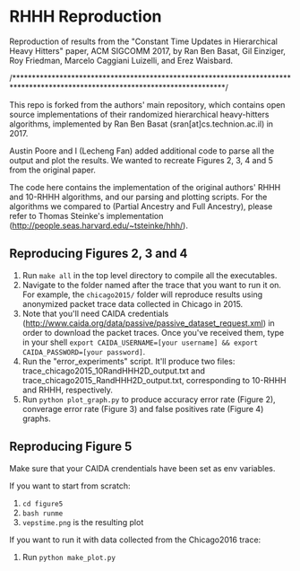 # RHHH Reproduction
Reproduction of results from the "Constant Time Updates in Hierarchical Heavy Hitters" paper, ACM SIGCOMM 2017, by Ran Ben Basat, Gil Einziger, Roy Friedman, Marcelo Caggiani Luizelli, and Erez Waisbard.

/******************************************************************************************************************************/

This repo is forked from the authors' main repository, which contains open source implementations of their randomized hierarchical heavy-hitters algorithms, implemented by Ran Ben Basat (sran[at]cs.technion.ac.il) in 2017.

Austin Poore and I (Lecheng Fan) added additional code to parse all the output and plot the results. We wanted to recreate Figures 2, 3, 4 and 5 from the original paper.

The code here contains the implementation of the original authors' RHHH and 10-RHHH algorithms, and our parsing and plotting scripts.
For the algorithms we compared to (Partial Ancestry and Full Ancestry), please refer to Thomas Steinke's implementation (http://people.seas.harvard.edu/~tsteinke/hhh/).

## Reproducing Figures 2, 3 and 4

1. Run `make all` in the top level directory to compile all the executables.
2. Navigate to the folder named after the trace that you want to run it on. For example, the `chicago2015/` folder will reproduce results using anonymized packet trace data collected in Chicago in 2015. 
3. Note that you'll need CAIDA credentials (http://www.caida.org/data/passive/passive_dataset_request.xml) in order to download the packet traces. Once you've received them, type in your shell `export CAIDA_USERNAME=[your username] && export CAIDA_PASSWORD=[your password]`.
4. Run the "error_experiments" script. It'll produce two files: trace_chicago2015_10RandHHH2D_output.txt and trace_chicago2015_RandHHH2D_output.txt, corresponding to 10-RHHH and RHHH, respectively.
5. Run `python plot_graph.py` to produce accuracy error rate (Figure 2), converage error rate (Figure 3) and false positives rate (Figure 4) graphs.

## Reproducing Figure 5
Make sure that your CAIDA crendentials have been set as env variables.

If you want to start from scratch:
1. `cd figure5`
2. `bash runme`
3. `vepstime.png` is the resulting plot

If you want to run it with data collected from the Chicago2016 trace:
1. Run `python make_plot.py`
